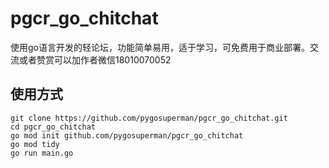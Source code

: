# pgcr_go_chitchat
使用go语言开发的轻论坛，功能简单易用，适于学习，可免费用于商业部署。交流或者赞赏可以加作者微信18010070052

## 使用方式
```shell
git clone https://github.com/pygosuperman/pgcr_go_chitchat.git
cd pgcr_go_chitchat
go mod init github.com/pygosuperman/pgcr_go_chitchat
go mod tidy
go run main.go
```

